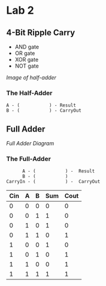 # Lab 2
## 4-Bit Ripple Carry

- AND gate
- OR gate
- XOR gate
- NOT gate

*Image of half-adder*

### The Half-Adder

    A - (           ) - Result
    B - (           ) - CarryOut





## Full Adder

*Full Adder Diagram*

### The Full-Adder

          A - (           ) -  Result
          B - (           ) 
    CarryIn - (           ) -  CarryOut
    

| Cin | A | B | Sum | Cout |
|-----|---|---|-----|------|
| 0   | 0 | 0 |  0  |   0  |
| 0   | 0 | 1 |  1  |   0  |
| 0   | 1 | 0 |  1  |   0  |
| 0   | 1 | 1 |  0  |   1  |
| 1   | 0 | 0 |  1  |   0  |
| 1   | 0 | 1 |  0  |   1  |
| 1   | 1 | 0 |  0  |   1  |
| 1   | 1 | 1 |  1  |   1  |

